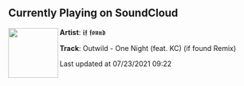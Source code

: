 ## Currently Playing on SoundCloud

[<img align="left" width="100" src="https://i1.sndcdn.com/artworks-zAsZ9TII9szTq75O-zH2zKA-t500x500.jpg">](https://soundcloud.com/iffoundmusic/outwild-one-night-feat-kc-if-found-remix)

**Artist**: 𝖎𝖋 𝖋𝖔𝖚𝖓𝖉 

**Track**: Outwild - One Night (feat. KC) (if found Remix)

Last updated at 07/23/2021 09:22
